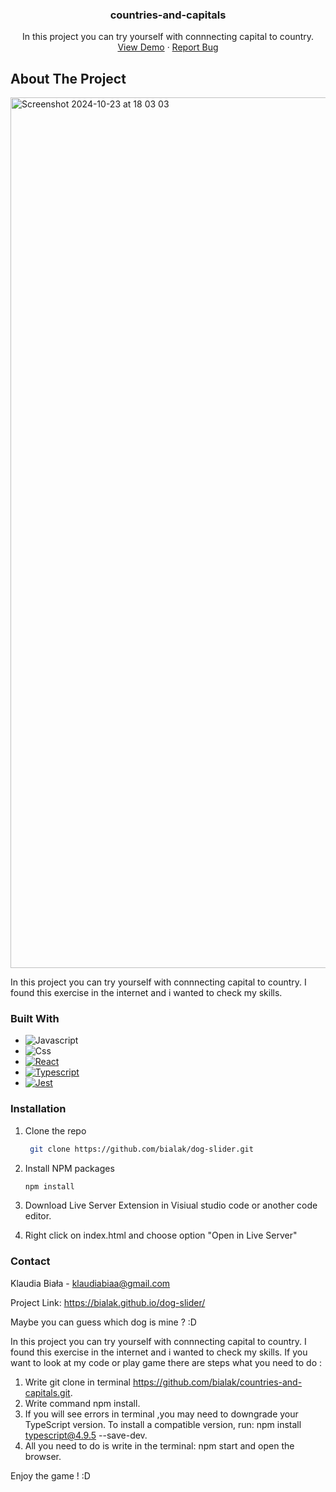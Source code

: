 
<h3 align="center">countries-and-capitals</h3>

  <p align="center">
    In this project you can try yourself with connnecting capital to country.
    <br />
    <a href="https://bialak.github.io/countries-and-capitals/">View Demo</a>
    ·
    <a href="https://github.com/bialak/countries-and-capitals/issues/new">Report Bug</a>
  </p>
</div>

## About The Project


<img width="1393" alt="Screenshot 2024-10-23 at 18 03 03" src="https://github.com/user-attachments/assets/fa124f24-dd78-4d75-a04a-4cc14e1bd7f8">



In this project you can try yourself with connnecting capital to country. I found this exercise in the internet and i wanted to check my skills. 


### Built With

* ![Javascript][Javacript-logo]
* ![Css][Css-logo]
* [![React][React.js]][React-url]
* [![Typescript][Typescript-logo]][Typescript-url]
* [![Jest][Jest-logo]][Jest-url]


### Installation

1. Clone the repo
   ```sh
    git clone https://github.com/bialak/dog-slider.git
   ```
3. Install NPM packages
   ```sh
   npm install
   ```

4. Download Live Server Extension in Visiual studio code or another code editor.

6. Right click on index.html and choose option "Open in Live Server"
   
### Contact

Klaudia Biała - klaudiabiaa@gmail.com

Project Link: https://bialak.github.io/dog-slider/

Maybe you can guess which dog is mine ? :D



In this project you can try yourself with connnecting capital to country. I found this exercise in the internet and i wanted to check my skills. If you want to look at my code or play game there are steps what you need to do : 

1. Write git clone in terminal https://github.com/bialak/countries-and-capitals.git.
2. Write command npm install.
3. If you will see errors in terminal ,you may need to downgrade your TypeScript version. To install a compatible version, run: npm install typescript@4.9.5 --save-dev.
4. All you need to do is write in the terminal: npm start  and open the browser.


Enjoy the game ! :D 


[React.js]: https://img.shields.io/badge/React-20232A?style=for-the-badge&logo=react&logoColor=61DAFB
[React-url]: https://reactjs.org/
[Javacript-logo]: https://img.shields.io/badge/javascript-%23323330.svg?style=for-the-badge&logo=javascript&logoColor=F7DF1E
[Css-logo]: https://img.shields.io/badge/CSS-%231572B6.svg?style=for-the-badge&logo=CSS3&logoColor=white
[Typescript-logo]: https://img.shields.io/badge/TypeScript-%23007ACC.svg?style=for-the-badge&logo=TypeScript&logoColor=white
[Typescript-url]: https://www.typescriptlang.org/
[Jest-logo]: https://img.shields.io/badge/Jest-%23C21325.svg?style=for-the-badge&logo=Jest&logoColor=white
[Jest-url]: [https://www.typescriptlang.org/](https://jestjs.io/)
